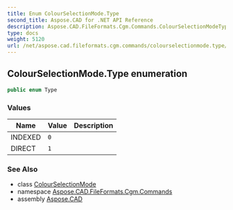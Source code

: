 ```yaml
---
title: Enum ColourSelectionMode.Type
second_title: Aspose.CAD for .NET API Reference
description: Aspose.CAD.FileFormats.Cgm.Commands.ColourSelectionModeType enum. 
type: docs
weight: 5120
url: /net/aspose.cad.fileformats.cgm.commands/colourselectionmode.type/
---
```

## ColourSelectionMode.Type enumeration

```csharp
public enum Type
```

### Values

| Name | Value | Description |
| --- | --- | --- |
| INDEXED | `0` |  |
| DIRECT | `1` |  |

### See Also

* class [ColourSelectionMode](../colourselectionmode/)
* namespace [Aspose.CAD.FileFormats.Cgm.Commands](../../aspose.cad.fileformats.cgm.commands/)
* assembly [Aspose.CAD](../../)


